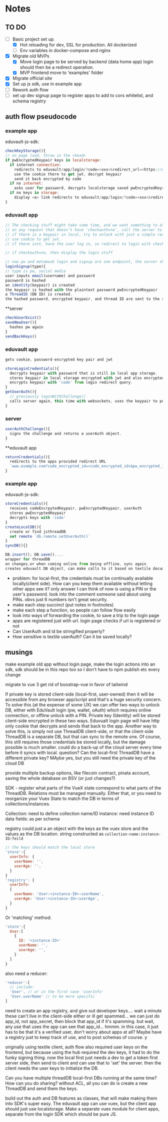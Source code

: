 # Notes

## TO DO

- [ ] Basic project set up.
  - [x] Hot reloading for dev, SSL for production. All dockerized
  - [ ] Env variables in docker-compose and nginx
- [x] Migrate old MVPs
  - [x] Move login page to be served by backend (data home app) login should then be a redirect operation.
  - [x] MVP frontend move to 'examples' folder
- [x] Migrate official site
- [x] Set up js sdk, use in example app
- [ ] Rework auth flow
- [ ] set up dev signup page to register apps to add to cors whitelist, and schema registry

## auth flow pseudocode

### example app

eduvault-js-sdk:

```js
checkKeyStorage(){
// on page load, throw in the <head>
if pwEncryptedKeypair keys in localstorage:
  if internet connection:
    redirects to eduvault/app/login/?code=<xxx>&redirect_url=<https://www.example.com>
    use the cookie there to get jwt, decrypt keypair
    send it back encrypted by code
  if no internet:
    asks user for password, decrypts localstorage saved pwEncryptedKeys
  if no keys in storage:
    display <a> link redirects to eduvault/app/login/?code=<xxx>&redirect_url=<https://www.example.com>
}
```

### eduvault app

```js
// The checking stuff might take some time, and we want something to display, but it needs to load super quick. display background splash screen, no navbar. that means we need to bring the navbar into the individual routes, the router-view
// on any request that doesn't have 'checkauth=no', call the server to check auth credentials.
// if there is a keypair in local, try to unlock with just a simple request for the jwt
// use cookie to get jwt.
// if there isnt, have the user log in, so redirect to login with checkauth=no

// if checkauth=no, then display the login stuff

// now pw and metamask login and signup are one endpoint, the server should detect whether its a returning user or not
loginSignup(type){
// type is pw, social media
user inputs email(username) and password
password is hashed
an identity(keypair) is created
the keypair is hashed with the plaintext password pwEncryptedKeypair
a ThreadID (DB ID) is created.
the hashed password, encrypted keypair, and thread ID are sent to the server
```

\*\*server

```js
checkUserExist()
saveNewUser(){
  hashes pw again
}
sendBackKeys()
```

### eduvault app

```js
gets cookie, password-encrypted key pair and jwt

storeLoginCredentials(){
  decrypts keypair with password that is still in local app storage.
  stores keypair in local storage encrypted with jwt and also encrypted with password
  encrypts keypair with 'code' from login redirect query.
}
getUserAuth(){
  // previously loginWithChallenge()
  calls server again, this time with websockets, uses the keypair to perform a Textile UserAuth key challenge
}
```

### server

```js
userAuthChallenge(){
  signs the challenge and returns a userAuth object.
}
```

\*\*eduvault app

```js
returnCredentials(){
  redirects to the apps provided redirect URL
  `www.example.com?code_encrypted_id=<code_encrypted_id>&pw_encrypted_id=<pw_encrypted_id>&user_auth=<UserAuth>`
}
```

### example app

eduvault-js-sdk:

```js
storeCredentials(){
  receives codeEncrpytedKeypair, pwEncryptedKeypair, userAuth
  stores pwEncryptedKeypair
  decrypts keys with 'code'
}
createLocalDB(){
  create or find jsthreadDB
  set remote `db.remote.setUserAuth()`
}
syncDB(){}

DB.insert(); DB.save()....
wrapper for threadDB
on changes,or when coming online from being offline, sync again
creates eduvault DB object, can make calls to it based on textile documentated methods. eduvault DB listens for changes and internect connectivity and syncs to remote

```

- problem: for local-first, the credentials must be continually available locally(client side). How can you keep them available without letting other apps see it?
  only answer I can think of now is using a PIN or the user's password.
  look into the comment someone said about using PINs. obvs just 6 numbers isn't great security.
- make each step succinct (put notes in footnotes)
- make each step a function, so people can follow flow easily
- look into ways of forwarding the cookie, to save a trip to the login page
- apps are registered just with url. login page checks if url is registered or not
- Can UserAuth and id be stringified properly?
- How sensitive is textile userAuth? Can it be saved locally?

## musings

make example old app without login page, make the login actions into an sdk, sdk should be in this repo too so I don't have to npm publish etc every change

migrate to vue 3
get rid of boostrap-vue in favor of tailwind

If private key is stored client-side (local-first, user-owned) then it will be accessible from any browser app/script and that's a huge security concern. To solve this (at the expense of some UX) we can offer two ways to unlock DB, either with EduVault login (pw, wallet, oAuth) which requires online connection, or offline unlock with a PIN.
Private key (Identity) will be stored client-side encrypted in these two ways. Eduvualt login page will have http only cookie that decrypts and sends that back to the app.
Another way to solve this, is simply not use ThreadDB client-side, or that the client-side ThreadDB is a separate DB, but that can sync to the remote one. Of course, this still requires those credentials be stored locally, but the damage possible is much smaller. could do a back-up of the cloud server every time before it syncs with local.
question? Can the local-first ThreadDB have a different private key? MAybe yes, but you still need the private key of the cloud DB

provide multiple backup options, like filecoin contract, pinata account, saving the whole database on BSV (or just changes?)

SDK - register what parts of the VueX state correspond to what parts of the ThreadDB. Relations must be managed manually. Either that, or you need to reorganize your Vuex State to match the DB in terms of collections/instances.

Collection: need to define collection name/ID
instance: need instance ID
data fields: as per schema

registry could just a an object with the keys as the vuex store and the values as the DB location.
string constructed as
`collection-name:instance-ID:feild`

```javascript
// the keys should match the local store
'store':{
  userInfo: {
    userName: '',
    userAge: '',
  }
}
'registry': {
  userInfo:
  {
    userName: 'User:<instance-ID>:userName',
    userAge: 'User:<instance-ID>:userAge',
  }
}
```

Or 'matching' method:

```js
'store':{
  User:[
    {
      ID: '<instance-ID>'
      userName: '',
      userAge: '',
    }
  ]
}
```

also need a reducer:

```js
'reducer':[
  // include:
  'User', // or in the first case 'userInfo'
  'User.userName' // to be more specific
]
```

need to create an app registry, and give out developer keys.... wait a minute these can't live in the client-side either or ill get spammed... we can just do app_id, not app_secret, then block that app_id if it's spamming. but wait, any use that uses the app can see that app_id... hmmm.
in this case, it just has to be that it's a verified user, don't worry about apps at all? Maybe have a registry just to keep track of use, and to post schemas of course.
y

originally using textile client, auth flow also required user keys on the frontend, but because using the hub required the dev keys, it had to do the funky signing thing. now the local first just needs a dev to get a token first server side, then send to client and can use that to 'set' the server. then the client needs the user keys to initialize the DB.

Can you have multiple threadDB local-first DBs running at the same time?
How can you do sharing? without ACL, all you can do is create a new ThreadDB and send them the keys.

build out the auth and DB features as classes, that will make making them into SDK's super easy. The eduvault app can use vuex, but the client app should just use localstorage. Make a separate vuex module for client apps, separate from the login SDK which should be pure JS.
